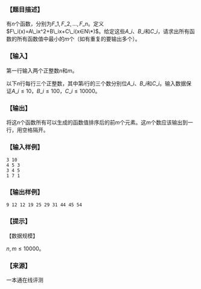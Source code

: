 ### 【题目描述】

有$n$个函数，分别为$F\_1,F\_2,...,F\_n$。定义$F\_i(x)=A\_ix^2+B\_ix+C\_i(x∈N\*)$。给定这些$A\_i、B\_i$和$C\_i$，请求出所有函数的所有函数值中最小的$m$个（如有重复的要输出多个）。

### 【输入】

第一行输入两个正整数$n$和$m$。

以下$n$行每行三个正整数，其中第$i$行的三个数分别位$A\_i$、$B\_i$和$C\_i$。输入数据保证$A\_i≤10，B\_i≤100，C\_i≤10000$。

### 【输出】

将这$n$个函数所有可以生成的函数值排序后的前$m$个元素。这$m$个数应该输出到一行，用空格隔开。

### 【输入样例】

```
3 10
4 5 3
3 4 5
1 7 1
```

### 【输出样例】

```
9 12 12 19 25 29 31 44 45 54
```

### 【提示】

【数据规模】

$n,m≤10000$。


 ### 【来源】

 一本通在线评测 
